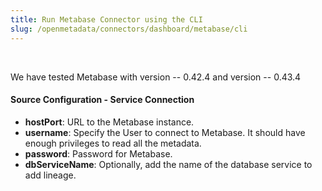 ```yaml
---
title: Run Metabase Connector using the CLI
slug: /openmetadata/connectors/dashboard/metabase/cli
---
```


<ConnectorIntro connector="Metabase" goal="CLI"/>

<Requirements />

<PythonMod connector="Metabase" module="metabase" />

<br/>

We have tested Metabase with version -- 0.42.4 and version -- 0.43.4

<MetadataIngestionServiceDev service="dashboard" connector="Metabase" goal="CLI"/>

<h4>Source Configuration - Service Connection</h4>

- **hostPort**: URL to the Metabase instance.
- **username**: Specify the User to connect to Metabase. It should have enough privileges to read all the metadata.
- **password**: Password for Metabase.
- **dbServiceName**: Optionally, add the name of the database service to add lineage.

<MetadataIngestionConfig service="dashboard" connector="Metabase" goal="CLI" />

